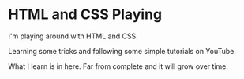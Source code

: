 # HTML and CSS Playing

I'm playing around with HTML and CSS. 

Learning some tricks and following some simple tutorials on YouTube. 

What I learn is in here. 
Far from complete and it will grow over time. 
